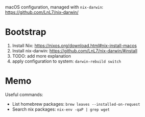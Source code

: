 macOS configuration, managed with `nix-darwin`: https://github.com/LnL7/nix-darwin/

# Bootstrap

1. Install Nix: https://nixos.org/download.html#nix-install-macos
2. Install nix-darwin: https://github.com/LnL7/nix-darwin/#install
3. TODO: add more explanation
4. apply configuration to system: `darwin-rebuild switch`

# Memo

Useful commands:

- List homebrew packages: `brew leaves --installed-on-request`
- Search nix packages: `nix-env -qaP | grep wget`
